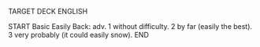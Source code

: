 TARGET DECK
ENGLISH

START
Basic
Easily
Back: adv. 1 without difficulty. 2 by far (easily the best). 3 very probably (it could easily snow).
END
